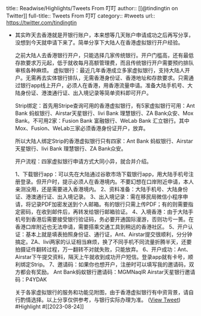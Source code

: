 title:: Readwise/Highlights/Tweets From 叮叮
author:: [[@tindingtin on Twitter]]
full-title:: Tweets From 叮叮
category:: #tweets
url:: https://twitter.com/tindingtin

- 其实昨天去香港就是开银行账户，本来想等几天账户申请成功之后再写分享，没想到今天就申请下来了。简单分享下大陆人在香港虚拟银行开户经验。
  
  之前大陆人去香港银行开户，只能选择几家传统银行。开户门槛高，还有最低存款要求万元起，低于就收每月高额管理费，而且传统银行开户需要预约排队审核各种麻烦。
  虚拟银行：最近几年香港成立多家虚拟银行，支持大陆人开户。无需再去实体银行排队，无需香港身份证、香港地址和存款要求。只需通过银行app线上开户，必须人在香港，用香港流量申请。准备大陆手机号、大陆身份证、港澳通行证、出入境记录等简单资料即可开户。
  
  Strip绑定：首先用Stripe查询可用的香港虚拟银行，有5家虚拟银行可用：Ant Bank 蚂蚁银行、Airstar天星银行、livi Bank 理慧银行、ZA Bank众安、Mox Bank。不可用2家：Fusion Bank 富融银行、WeLab Bank 汇立银行。其中Mox、Fusion、WeLab三家必须香港身份证开户，放弃。
  
  所以大陆人绑定Strip的香港虚拟银行只有四家：Ant Bank 蚂蚁银行、Airstar天星银行、livi Bank 理慧银行、ZA Bank众安。
  
  开户流程：四家虚拟银行申请方式大同小异，就合并介绍。
  
  1、下载银行app：可以先在大陆通过谷歌市场下载银行app，用大陆手机号注册登录。但开户时，提示必须人在香港境内。不要幻想在口岸附近申请，本人亲测没用，还是需要进入香港境内。
  2、资料准备：大陆手机号、大陆身份证、港澳通行证、出入境记录。
  3、出入境记录：需在移民局微信小程序申请，将记录PDF加密发送到个人邮箱。有的银行只需上传PDF；有的则需要指定密码，在收到邮件后，再转发给银行邮箱验证。
  4、入境香港：由于大陆手机号到香港后需要接受银行验证码，务必要开通国际漫游，否则功亏一篑。在香港口岸附近也无法申请，需要搭乘交通工具到稍远的香港社区。
  5、开户认证：基本上就是填表拍照身份证、通行证，Ant、Airstar提交很顺利，分分钟搞定。ZA、livi两家的认证相当麻烦，换了不同手机不同流量折腾半天，还要拍摄证件翻转过程，万一翻转不对就失败，只能放弃。
  6、开户成功：Ant、Airstar下午提交资料，隔天上午就收到成功开户短信。登录app就有卡号，顺利绑定Strip。
  7、邀请码：如果你也想开户，注册时可以填写我的邀请码，双方都会有奖励。
  Ant Bank蚂蚁银行邀请码：MGMNaqlR
  Airstar天星银行邀请码：P4YDAK
  
  关于各家虚拟银行的服务和功能见附图，由于香港虚拟银行有中资背景，请自行酌情选择。以上分享仅供参考，与银行实际办理为准。 ([View Tweet](https://twitter.com/tindingtin/status/1689573898558586880)) #Highlight #[[2023-08-24]]